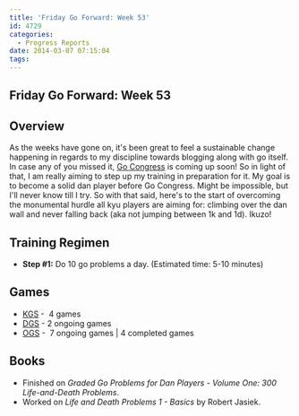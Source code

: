 ```yaml
---
title: 'Friday Go Forward: Week 53'
id: 4729
categories:
  - Progress Reports
date: 2014-03-07 07:15:04
tags:
---
```


## Friday Go Forward: Week 53

## Overview

As the weeks have gone on, it's been great to feel a sustainable change happening in regards to my discipline towards blogging along with go itself. In case any of you missed it, [Go Congress](http://www.bengozen.com/u-s-go-congress-ny/ "U.S. Go Congress in NY!") is coming up soon! So in light of that, I am really aiming to step up my training in preparation for it. My goal is to become a solid dan player before Go Congress. Might be impossible, but I'll never know till I try. So with that said, here's to the start of overcoming the monumental hurdle all kyu players are aiming for: climbing over the dan wall and never falling back (aka not jumping between 1k and 1d). Ikuzo!

## Training Regimen

*   **Step #1:** Do 10 go problems a day. (Estimated time: 5-10 minutes)

## Games

*   [KGS](http://www.gokgs.com "KGS Website") -  4 games
*   [DGS](http://www.dragongoserver.net/userinfo.php?uid=60385 "Dragon Go Server - BenGoZen") - 2 ongoing games
*   [OGS](http://online-go.com/user/view/549/BenGoZen "Online Go Server - BenGoZen") -  7 ongoing games | 4 completed games

## Books

*   Finished on _Graded Go Problems for Dan Players - Volume One: 300 Life-and-Death Problems_.
*   Worked on _Life and Death Problems 1 - Basics_ by Robert Jasiek.